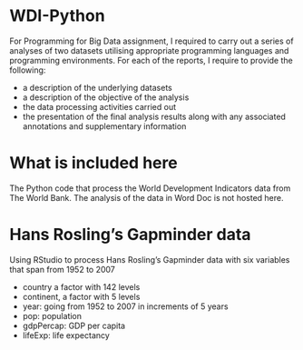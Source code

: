 # WDI-Python
For Programming for Big Data assignment, I required to carry out a series of analyses of two datasets utilising appropriate
programming languages and programming environments. 
For each of the reports, I require to provide the following:
- a description of the underlying datasets
- a description of the objective of the analysis
- the data processing activities carried out
- the presentation of the final analysis results along with any associated annotations and supplementary information 

# What is included here
The Python code that process the World Development Indicators data from The World Bank. The analysis of the data in Word Doc is not hosted here.

# Hans Rosling’s Gapminder data

Using RStudio to process Hans Rosling’s Gapminder data with six variables that span from 1952 to 2007

- country a factor with 142 levels
- continent, a factor with 5 levels
- year: going from 1952 to 2007 in increments of 5 years
- pop: population
- gdpPercap: GDP per capita
- lifeExp: life expectancy
